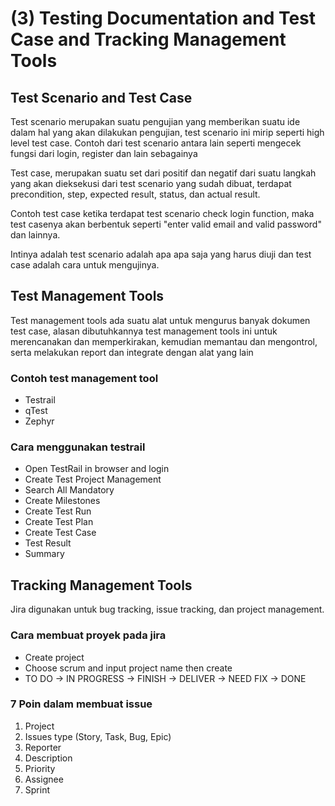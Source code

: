 # (3) Testing Documentation and Test Case and Tracking Management Tools

## Test Scenario and Test Case
Test scenario merupakan suatu pengujian yang memberikan suatu ide dalam hal yang akan dilakukan pengujian, test scenario ini mirip seperti high level test case. Contoh dari test scenario antara lain seperti mengecek fungsi dari login, register dan lain sebagainya

Test case, merupakan suatu set dari positif dan negatif dari suatu langkah yang akan dieksekusi dari test scenario yang sudah dibuat, terdapat precondition, step, expected result, status, dan actual result.

Contoh test case ketika terdapat test scenario check login function, maka test casenya akan berbentuk seperti "enter valid email and valid password" dan lainnya.

Intinya adalah test scenario adalah apa apa saja yang harus diuji dan test case adalah cara untuk mengujinya.

## Test Management Tools
Test management tools ada suatu alat untuk mengurus banyak dokumen test case, alasan dibutuhkannya test management tools ini untuk merencanakan dan memperkirakan, kemudian memantau dan mengontrol, serta melakukan report dan integrate dengan alat yang lain

### Contoh test management tool
- Testrail
- qTest
- Zephyr

### Cara menggunakan testrail
- Open TestRail in browser and login
- Create Test Project Management
- Search All Mandatory
- Create Milestones
- Create Test Run
- Create Test Plan
- Create Test Case
- Test Result
- Summary

## Tracking Management Tools
Jira digunakan untuk bug tracking, issue tracking, dan project management.

### Cara membuat proyek pada jira
- Create project
- Choose scrum and input project name then create
- TO DO -> IN PROGRESS -> FINISH -> DELIVER -> NEED FIX -> DONE

### 7 Poin dalam membuat issue
1. Project
2. Issues type (Story, Task, Bug, Epic)
3. Reporter
4. Description
5. Priority
6. Assignee
7. Sprint

